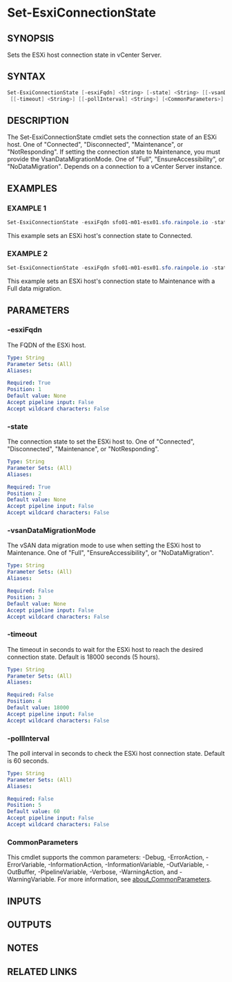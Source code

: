# Set-EsxiConnectionState

## SYNOPSIS

Sets the ESXi host connection state in vCenter Server.

## SYNTAX

```powershell
Set-EsxiConnectionState [-esxiFqdn] <String> [-state] <String> [[-vsanDataMigrationMode] <String>]
 [[-timeout] <String>] [[-pollInterval] <String>] [<CommonParameters>]
```

## DESCRIPTION

The Set-EsxiConnectionState cmdlet sets the connection state of an ESXi host.
One of "Connected", "Disconnected", "Maintenance", or "NotResponding".
If setting the connection state to Maintenance, you must provide the VsanDataMigrationMode.
One of "Full", "EnsureAccessibility", or "NoDataMigration".
Depends on a connection to a vCenter Server instance.

## EXAMPLES

### EXAMPLE 1

```powershell
Set-EsxiConnectionState -esxiFqdn sfo01-m01-esx01.sfo.rainpole.io -state Connected
```

This example sets an ESXi host's connection state to Connected.

### EXAMPLE 2

```powershell
Set-EsxiConnectionState -esxiFqdn sfo01-m01-esx01.sfo.rainpole.io -state Maintenance -vsanDataMigrationMode Full
```

This example sets an ESXi host's connection state to Maintenance with a Full data migration.

## PARAMETERS

### -esxiFqdn

The FQDN of the ESXi host.

```yaml
Type: String
Parameter Sets: (All)
Aliases:

Required: True
Position: 1
Default value: None
Accept pipeline input: False
Accept wildcard characters: False
```

### -state

The connection state to set the ESXi host to.
One of "Connected", "Disconnected", "Maintenance", or "NotResponding".

```yaml
Type: String
Parameter Sets: (All)
Aliases:

Required: True
Position: 2
Default value: None
Accept pipeline input: False
Accept wildcard characters: False
```

### -vsanDataMigrationMode

The vSAN data migration mode to use when setting the ESXi host to Maintenance.
One of "Full", "EnsureAccessibility", or "NoDataMigration".

```yaml
Type: String
Parameter Sets: (All)
Aliases:

Required: False
Position: 3
Default value: None
Accept pipeline input: False
Accept wildcard characters: False
```

### -timeout

The timeout in seconds to wait for the ESXi host to reach the desired connection state.
Default is 18000 seconds (5 hours).

```yaml
Type: String
Parameter Sets: (All)
Aliases:

Required: False
Position: 4
Default value: 18000
Accept pipeline input: False
Accept wildcard characters: False
```

### -pollInterval

The poll interval in seconds to check the ESXi host connection state.
Default is 60 seconds.

```yaml
Type: String
Parameter Sets: (All)
Aliases:

Required: False
Position: 5
Default value: 60
Accept pipeline input: False
Accept wildcard characters: False
```

### CommonParameters

This cmdlet supports the common parameters: -Debug, -ErrorAction, -ErrorVariable, -InformationAction, -InformationVariable, -OutVariable, -OutBuffer, -PipelineVariable, -Verbose, -WarningAction, and -WarningVariable. For more information, see [about_CommonParameters](http://go.microsoft.com/fwlink/?LinkID=113216).

## INPUTS

## OUTPUTS

## NOTES

## RELATED LINKS
